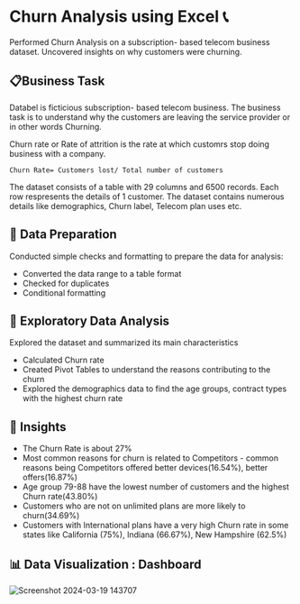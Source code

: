 # Churn Analysis using Excel :telephone_receiver:
Performed Churn Analysis on a subscription- based telecom business dataset. Uncovered insights on why customers were churning. 

## :clipboard:Business Task 
Databel is ficticious subscription- based telecom business. The business task is to understand why the customers are leaving the service provider or in other words Churning. 

Churn rate or Rate of attrition is the rate at which customrs stop doing business with a company.

```Churn Rate= Customers lost/ Total number of customers```

The dataset consists of a table with 29 columns and 6500 records. Each row respresents the details of 1 customer. The dataset contains numerous details like demographics, Churn label, Telecom plan uses etc.

## :wrench: Data Preparation
Conducted simple checks and formatting to prepare the data for analysis:
- Converted the data range to a table format
- Checked for duplicates 
- Conditional formatting

## :microscope: Exploratory Data Analysis
Explored the dataset and summarized its main characteristics
- Calculated Churn rate
- Created Pivot Tables to understand the reasons contributing to the churn
- Explored the demographics data to find the age groups, contract types with the highest churn rate

## :bookmark_tabs: Insights
- The Churn Rate is about 27%
- Most common reasons for churn is related to Competitors - common reasons being Competitors offered better devices(16.54%), better offers(16.87%)
- Age group 79-88 have the lowest number of customers and the highest Churn rate(43.80%)
- Customers who are not on unlimited plans are more likely to churn(34.69%)
- Customers with International plans have a very high Churn rate in some states like California (75%), Indiana (66.67%), New Hampshire (62.5%)

## :bar_chart: Data Visualization : Dashboard
![Screenshot 2024-03-19 143707](https://github.com/SanchanaHR/Churn-Analysis-using-Excel/assets/127469995/1770aa13-0778-4ef8-8dc2-9796fa9c390e)





